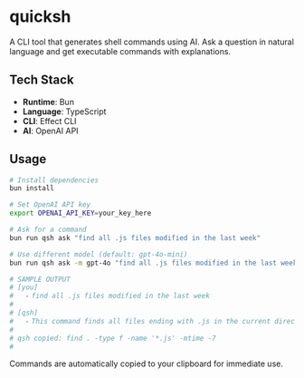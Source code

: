 # quicksh

A CLI tool that generates shell commands using AI. Ask a question in natural language and get executable commands with explanations.

## Tech Stack

- **Runtime**: Bun
- **Language**: TypeScript
- **CLI**: Effect CLI
- **AI**: OpenAI API

## Usage

```bash
# Install dependencies
bun install

# Set OpenAI API key
export OPENAI_API_KEY=your_key_here

# Ask for a command
bun run qsh ask "find all .js files modified in the last week"

# Use different model (default: gpt-4o-mini)
bun run qsh ask -m gpt-4o "find all .js files modified in the last week"

# SAMPLE OUTPUT
# [you]
#   ⬝ find all .js files modified in the last week
#
# [qsh]
#   ⬝ This command finds all files ending with .js in the current directory and its subdirectories that were modified in the last 7 days.
#
# qsh copied: find . -type f -name '*.js' -mtime -7
#
```

Commands are automatically copied to your clipboard for immediate use.
